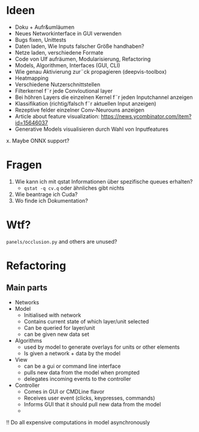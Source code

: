 Ideen
=====

* Doku + Aufr&uml&auml;umen
* Neues Networkinterface in GUI verwenden
* Bugs fixen, Unittests
* Daten laden, Wie Inputs falscher Gr&ouml;&szlig;e handhaben?
* Netze laden, verschiedene Formate
* Code von Ulf aufräumen, Modularisierung, Refactoring
* Models, Algorithmen, Interfaces (GUI, CLI)
* Wie genau Aktivierung zur&uml;ck propagieren (deepvis-toolbox)
* Heatmapping
* Verschiedene Nutzerschnittstellen
* Filterkernel f&uml;r jede Convloutional layer
* Bei h&ouml;hren Layers die einzelnen Kernel f&uml;r jeden Inputchannel anzeigen
* Klassifikation (richtig/falsch f&uml;r aktuellen Input anzeigen)
* Rezeptive felder einzelner Conv-Neurouns anzeigen
* Article about feature visualization: https://news.ycombinator.com/item?id=15646037
* Generative Models visualisieren durch Wahl von Inputfeatures

x. Maybe ONNX support?



Fragen
======

1. Wie kann ich mit qstat Informationen über spezifische queues erhalten?
    - `qstat -q cv.q` oder ähnliches gibt nichts
2. Wie beantrage ich Cuda?
3. Wo finde ich Dokumentation?


Wtf?
====

`panels/occlusion.py` and others are unused?

Refactoring
===========

Main parts
----------
* Networks
* Model
    -   Initialised with network
    -   Contains current state of which layer/unit selected
    -   Can be queried for layer/unit
    -   can be given new data set
* Algorithms
    -   used by model to generate overlays for units or other elements
    -   Is given a network + data by the model
* View
    -   can be a gui or command line interface
    -   pulls new data from the model when prompted
    -   delegates incoming events to the controller
* Controller
    -   Comes in GUI or CMDLine flavor
    -   Receives user event (clicks, keypresses, commands)
    -   Informs GUI that it should pull new data from the model
    -

!! Do all expensive computations in model asynchronously
